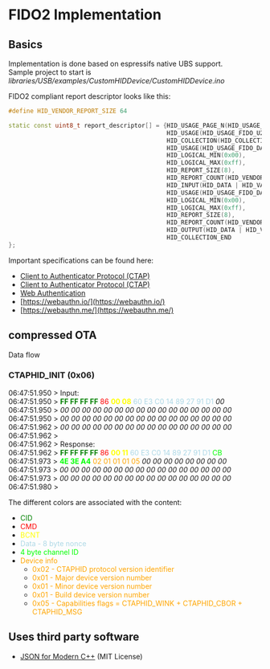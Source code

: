 # FIDO2 Implementation


## Basics

Implementation is done based on espressifs native UBS support. \
Sample project to start is _libraries/USB/examples/CustomHIDDevice/CustomHIDDevice.ino_

FIDO2 compliant report descriptor looks like this:


```cpp
#define HID_VENDOR_REPORT_SIZE 64

static const uint8_t report_descriptor[] = {HID_USAGE_PAGE_N(HID_USAGE_PAGE_FIDO, 2),
                                            HID_USAGE(HID_USAGE_FIDO_U2FHID),
                                            HID_COLLECTION(HID_COLLECTION_APPLICATION),
                                            HID_USAGE(HID_USAGE_FIDO_DATA_IN), /* Input */
                                            HID_LOGICAL_MIN(0x00),
                                            HID_LOGICAL_MAX(0xff),
                                            HID_REPORT_SIZE(8),
                                            HID_REPORT_COUNT(HID_VENDOR_REPORT_SIZE),
                                            HID_INPUT(HID_DATA | HID_VARIABLE | HID_ABSOLUTE),
                                            HID_USAGE(HID_USAGE_FIDO_DATA_OUT), /* Output */
                                            HID_LOGICAL_MIN(0x00),
                                            HID_LOGICAL_MAX(0xff),
                                            HID_REPORT_SIZE(8),
                                            HID_REPORT_COUNT(HID_VENDOR_REPORT_SIZE),
                                            HID_OUTPUT(HID_DATA | HID_VARIABLE | HID_ABSOLUTE),
                                            HID_COLLECTION_END
};
```

Important specifications can be found here:
* [Client to Authenticator Protocol (CTAP)](https://fidoalliance.org/specs/fido-v2.0-ps-20190130/fido-client-to-authenticator-protocol-v2.0-ps-20190130.html)
* [Client to Authenticator Protocol (CTAP)](https://fidoalliance.org/specs/fido-v2.1-ps-20210615/fido-client-to-authenticator-protocol-v2.1-ps-errata-20220621.html)
* [Web Authentication](https://www.w3.org/TR/webauthn-1/#conforming-all-classes)
* [https://webauthn.io/](https://webauthn.io/)
* [https://webauthn.me/](https://webauthn.me/)

## compressed OTA

Data flow

### CTAPHID_INIT (0x06) 


06:47:51.950 > Input: \
06:47:51.950 > <span style="color:green">**FF FF FF FF**</span> <span style="color:red">86</span> <span style="color:yellow">**00 08**</span> <span style="color:lightblue">60 E3 C0 14 89 27 91 D1</span> _00_ \
06:47:51.950 > _00 00 00 00 00 00 00 00 00 00 00 00 00 00 00 00_ \
06:47:51.950 > _00 00 00 00 00 00 00 00 00 00 00 00 00 00 00 00_ \
06:47:51.962 > _00 00 00 00 00 00 00 00 00 00 00 00 00 00 00 00_ \
06:47:51.962 > \
06:47:51.962 > Response: \
06:47:51.962 > <span style="color:green">**FF FF FF FF**</span> <span style="color:red">86</span> <span style="color:yellow">**00 11**</span> <span style="color:lightblue">60 E3 C0 14 89 27 91 D1</span> <span style="color:lime">CB</span> \
06:47:51.973 > <span style="color:lime">**4E 3E A4**</span> <span style="color:orange">02 01 01 01 05</span> _00 00 00 00 00 00 00 00_ \
06:47:51.973 > _00 00 00 00 00 00 00 00 00 00 00 00 00 00 00 00_ \
06:47:51.973 > _00 00 00 00 00 00 00 00 00 00 00 00 00 00 00 00_ \
06:47:51.980 > 

The different colors are associated with the content:
* <span style="color:green">CID </span>
* <span style="color:red">CMD </span>
* <span style="color:yellow">BCNT </span>
* <span style="color:lightblue">Data - 8 byte nonce</span>
* <span style="color:lime">4 byte channel ID</span>
* <span style="color:orange">Device info</span>
    * <span style="color:orange">0x02 - CTAPHID protocol version identifier</span>
    * <span style="color:orange">0x01 - Major device version number</span>
    * <span style="color:orange">0x01 - Minor device version number</span>
    * <span style="color:orange">0x01 - Build device version number</span>
    * <span style="color:orange">0x05 - Capabilities flags = CTAPHID_WINK + CTAPHID_CBOR + CTAPHID_MSG</span>

## Uses third party software

* [JSON for Modern C++](https://github.com/nlohmann/json) (MIT License)
